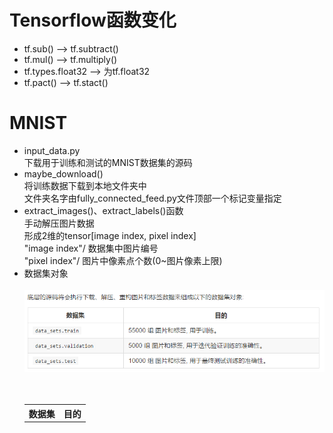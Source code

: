 # Tensorflow函数变化
  * tf.sub() --> tf.subtract()
  * tf.mul() --> tf.multiply()
  * tf.types.float32 --> 为tf.float32
  * tf.pact() --> tf.stact()

# MNIST
  * input\_data.py  
       下载用于训练和测试的MNIST数据集的源码  
  * maybe\_download()  
       将训练数据下载到本地文件夹中  
       文件夹名字由fully\_connected_feed.py文件顶部一个标记变量指定
  * extract\_images()、extract\_labels()函数  
       手动解压图片数据  
       形成2维的tensor[image index, pixel index]  
       "image index"/  数据集中图片编号  
       "pixel index"/    图片中像素点个数(0~图片像素上限)
  * 数据集对象  
        <div align="center"> <img src="../image//MNIST数据集.png" width="500"/> </div><br>
        <div align="center"> <table width="500"><tr><th>数据集</th><th>目的</th></tr></table></div><br>

